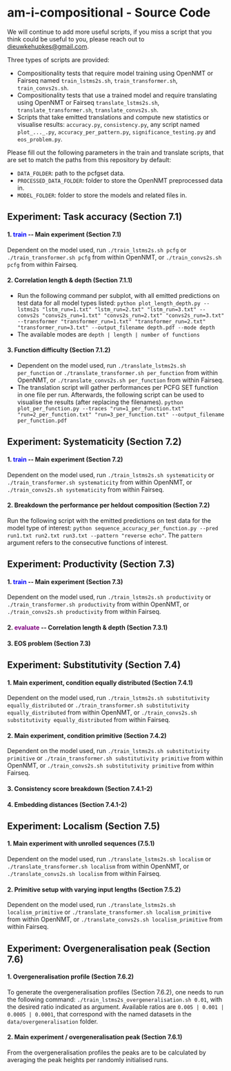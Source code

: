 # am-i-compositional - Source Code

We will continue to add more useful scripts, if you miss a script that you think could be useful to you, please reach out to <dieuwkehupkes@gmail.com>.

Three types of scripts are provided:
- Compositionality tests that require model training using OpenNMT or Fairseq named `train_lstms2s.sh`, `train_transformer.sh`, `train_convs2s.sh`.
- Compositionality tests that use a trained model and require translating using OpenNMT or Fairseq `translate_lstms2s.sh`, `translate_transformer.sh`, `translate_convs2s.sh`.
- Scripts that take emitted translations and compute new statistics or visualise results: `accuracy.py`, `consistency.py`, any script named `plot_..._.py`, `accuracy_per_pattern.py`, `significance_testing.py` and `eos_problem.py`.

Please fill out the following parameters in the train and translate scripts, that are set to match the paths from this repository by default:
- `DATA_FOLDER`: path to the pcfgset data.
- `PROCESSED_DATA_FOLDER`: folder to store the OpenNMT preprocessed data in.
- `MODEL_FOLDER`: folder to store the models and related files in.

## Experiment: Task accuracy (Section 7.1)

#### 1. <span style="color:blue">train</span> -- Main experiment (Section 7.1)

Dependent on the model used, run `./train_lstms2s.sh pcfg` or `./train_transformer.sh pcfg` from within OpenNMT, or `./train_convs2s.sh pcfg` from within Fairseq.

#### 2. Correlation length & depth (Section 7.1.1)

- Run the following command per subplot, with all emitted predictions on test data for all model types listed:
`python plot_length_depth.py --lstms2s "lstm_run=1.txt" "lstm_run=2.txt" "lstm_run=3.txt" --convs2s "convs2s_run=1.txt" "convs2s_run=2.txt" "convs2s_run=3.txt" 
--transformer "transformer_run=1.txt" "transformer_run=2.txt" "transformer_run=3.txt" --output_filename depth.pdf --mode depth`
- The available modes are `depth | length | number of functions`

#### 3. Function difficulty (Section 7.1.2)

- Dependent on the model used, run `./translate_lstms2s.sh per_function` or `./translate_transformer.sh per_function` from within OpenNMT, or `./translate_convs2s.sh per_function` from within Fairseq.
- The translation script will gather performances per PCFG SET function in one file per run. Afterwards, the following script can be used to visualise the results (after replacing the filenames).
`python plot_per_function.py --traces "run=1_per_function.txt" "run=2_per_function.txt" "run=3_per_function.txt" --output_filename per_function.pdf`

## Experiment: Systematicity (Section 7.2)

#### 1. <span style="color:blue">train</span> -- Main experiment (Section 7.2)

Dependent on the model used, run `./train_lstms2s.sh systematicity` or `./train_transformer.sh systematicity` from within OpenNMT, or `./train_convs2s.sh systematicity` from within Fairseq.

#### 2. Breakdown the performance per heldout composition (Section 7.2)

Run the following script with the emitted predictions on test data for the model type of interest:
`python sequence_accuracy_per_function.py --pred run1.txt run2.txt run3.txt --pattern "reverse echo"`.
The `pattern` argument refers to the consecutive functions of interest.

## Experiment: Productivity (Section 7.3)

#### 1. <span style="color:blue">train</span> -- Main experiment (Section 7.3)
Dependent on the model used, run `./train_lstms2s.sh productivity` or `./train_transformer.sh productivity` from within OpenNMT, or `./train_convs2s.sh productivity` from within Fairseq.

#### 2. <span style="color:purple">evaluate</span> -- Correlation length & depth (Section 7.3.1)

#### 3. EOS problem (Section 7.3)

## Experiment: Substitutivity (Section 7.4)

#### 1. Main experiment, condition equally distributed (Section 7.4.1)
Dependent on the model used, run `./train_lstms2s.sh substitutivity equally_distributed` or `./train_transformer.sh substitutivity equally_distributed` from within OpenNMT, or `./train_convs2s.sh substitutivity equally_distributed` from within Fairseq.

#### 2. Main experiment, condition primitive (Section 7.4.2)
Dependent on the model used, run `./train_lstms2s.sh substitutivity primitive` or `./train_transformer.sh substitutivity primitive` from within OpenNMT, or `./train_convs2s.sh substitutivity primitive` from within Fairseq.

#### 3. Consistency score breakdown (Section 7.4.1-2) 

#### 4. Embedding distances (Section 7.4.1-2)

## Experiment: Localism (Section 7.5)

#### 1. Main experiment with unrolled sequences (7.5.1)
Dependent on the model used, run `./translate_lstms2s.sh localism` or `./translate_transformer.sh localism` from within OpenNMT, or `./translate_convs2s.sh localism` from within Fairseq.

#### 2. Primitive setup with varying input lengths (Section 7.5.2)
Dependent on the model used, run `./translate_lstms2s.sh localism_primitive` or `./translate_transformer.sh localism_primitive` from within OpenNMT, or `./translate_convs2s.sh localism_primitive` from within Fairseq.

## Experiment: Overgeneralisation peak (Section 7.6)

#### 1. Overgeneralisation profile (Section 7.6.2)

To generate the overgeneralisation profiles (Section 7.6.2), one needs to run the following command: `./train_lstms2s_overgeneralisation.sh 0.01`, with the desired ratio indicated as argument.
Available ratios are `0.005 | 0.001 | 0.0005 | 0.0001`, that correspond with the named datasets in the `data/overgeneralisation` folder.

#### 2. Main experiment / overgeneralisation peak (Section 7.6.1)

From the overgeneralisation profiles the peaks are to be calculated by averaging the peak heights per randomly initialised runs.